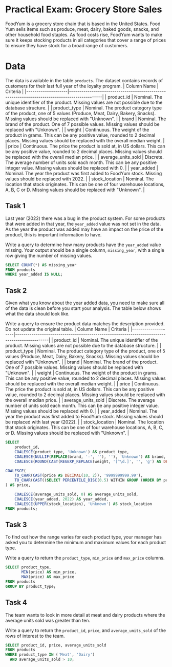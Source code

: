 # Practical Exam: Grocery Store Sales
FoodYum is a grocery store chain that is based in the United States. Food Yum sells items such as produce, meat, dairy, baked goods, snacks, and other household food staples. As food costs rise, FoodYum wants to make sure it keeps stocking products in all categories that cover a range of prices to ensure they have stock for a broad range of customers.
# Data 
The data is available in the table `products`. The dataset contains records of customers for their last full year of the loyalty program. 
| Column Name        | Criteria                                                                                     |
|--------------------|----------------------------------------------------------------------------------------------|
| product_id         | Nominal. The unique identifier of the product. Missing values are not possible due to the database structure. |
| product_type       | Nominal. The product category type of the product, one of 5 values (Produce, Meat, Dairy, Bakery, Snacks). Missing values should be replaced with "Unknown". |
| brand              | Nominal. The brand of the product. One of 7 possible values. Missing values should be replaced with "Unknown". |
| weight             | Continuous. The weight of the product in grams. This can be any positive value, rounded to 2 decimal places. Missing values should be replaced with the overall median weight. |
| price              | Continuous. The price the product is sold at, in US dollars. This can be any positive value, rounded to 2 decimal places. Missing values should be replaced with the overall median price. |
| average_units_sold | Discrete. The average number of units sold each month. This can be any positive integer value. Missing values should be replaced with 0. |
| year_added         | Nominal. The year the product was first added to FoodYum stock. Missing values should be replaced with 2022. |
| stock_location     | Nominal. The location that stock originates. This can be one of four warehouse locations, A, B, C or D. Missing values should be replaced with "Unknown". |
## Task 1

Last year (2022) there was a bug in the product system. For some products that were added in that year, the `year_added` value was not set in the data. As the year the product was added may have an impact on the price of the product, this is important information to have.

Write a query to determine how many products have the `year_added` value missing. Your output should be a single column, `missing_year`, with a single row giving the number of missing values.

```sql
SELECT COUNT(*) AS missing_year
FROM products
WHERE year_added IS NULL;
```
## Task 2
Given what you know about the year added data, you need to make sure all of the data is clean before you start your analysis. The table below shows what the data should look like.

Write a query to ensure the product data matches the description provided. Do not update the original table.
| Column Name        | Criteria                                                                                     |
|--------------------|----------------------------------------------------------------------------------------------|
| product_id         | Nominal. The unique identifier of the product. Missing values are not possible due to the database structure. |
| product_type       | Nominal. The product category type of the product, one of 5 values (Produce, Meat, Dairy, Bakery, Snacks). Missing values should be replaced with "Unknown". |
| brand              | Nominal. The brand of the product. One of 7 possible values. Missing values should be replaced with "Unknown". |
| weight             | Continuous. The weight of the product in grams. This can be any positive value, rounded to 2 decimal places. Missing values should be replaced with the overall median weight. |
| price              | Continuous. The price the product is sold at, in US dollars. This can be any positive value, rounded to 2 decimal places. Missing values should be replaced with the overall median price. |
| average_units_sold | Discrete. The average number of units sold each month. This can be any positive integer value. Missing values should be replaced with 0. |
| year_added         | Nominal. The year the product was first added to FoodYum stock. Missing values should be replaced with last year (2022). |
| stock_location     | Nominal. The location that stock originates. This can be one of four warehouse locations, A, B, C, or D. Missing values should be replaced with "Unknown". |

```sql
SELECT
    product_id,
    COALESCE(product_type, 'Unknown') AS product_type,
    COALESCE(NULLIF(REPLACE(brand, '-', ''), ''), 'Unknown') AS brand,
    COALESCE(ROUND(CAST(REGEXP_REPLACE(weight, '[^\d.]', '', 'g') AS DECIMAL(10, 2)), 2), ROUND((SELECT PERCENTILE_DISC(0.5) WITHIN GROUP (ORDER BY CAST(REGEXP_REPLACE(weight, '[^\d.]', '', 'g') AS DECIMAL(10, 2))) FROM products), 2)) AS weight,

COALESCE(
    TO_CHAR(CAST(price AS DECIMAL(10, 2)), '9999999999.99'),
    TO_CHAR(CAST((SELECT PERCENTILE_DISC(0.5) WITHIN GROUP (ORDER BY price) FROM products) AS DECIMAL(10, 2)), '9999999999.99')
) AS price,

    COALESCE(average_units_sold, 0) AS average_units_sold,
    COALESCE(year_added, 2022) AS year_added,
    COALESCE(UPPER(stock_location), 'Unknown') AS stock_location
FROM products;
```

## Task 3

To find out how the range varies for each product type, your manager has asked you to determine the minimum and maximum values for each product type.

Write a query to return the `product_type`, `min_price` and `max_price` columns.

```sql
SELECT product_type,
       MIN(price) AS min_price,
       MAX(price) AS max_price
FROM products
GROUP BY product_type;
```

## Task 4

The team wants to look in more detail at meat and dairy products where the average units sold was greater than ten.

Write a query to return the `product_id`, `price`, and `average_units_sold` of the rows of interest to the team.

```sql
SELECT product_id, price, average_units_sold
FROM products
WHERE product_type IN ('Meat', 'Dairy')
  AND average_units_sold > 10;
```







